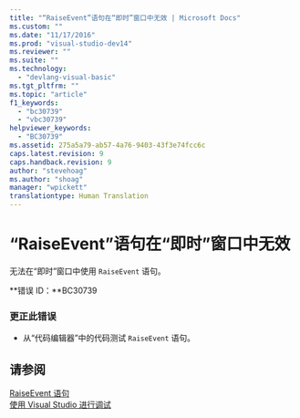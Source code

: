 ```yaml
---
title: "“RaiseEvent”语句在“即时”窗口中无效 | Microsoft Docs"
ms.custom: ""
ms.date: "11/17/2016"
ms.prod: "visual-studio-dev14"
ms.reviewer: ""
ms.suite: ""
ms.technology: 
  - "devlang-visual-basic"
ms.tgt_pltfrm: ""
ms.topic: "article"
f1_keywords: 
  - "bc30739"
  - "vbc30739"
helpviewer_keywords: 
  - "BC30739"
ms.assetid: 275a5a79-ab57-4a76-9403-43f3e74fcc6c
caps.latest.revision: 9
caps.handback.revision: 9
author: "stevehoag"
ms.author: "shoag"
manager: "wpickett"
translationtype: Human Translation
---
```

# “RaiseEvent”语句在“即时”窗口中无效
无法在“即时”窗口中使用 `RaiseEvent` 语句。  
  
 **错误 ID：**BC30739  
  
### 更正此错误  
  
-   从“代码编辑器”中的代码测试 `RaiseEvent` 语句。  
  
## 请参阅  
 [RaiseEvent 语句](../../visual-basic/language-reference/statements/raiseevent-statement.md)   
 [使用 Visual Studio 进行调试](/visual-studio/debugger/debugging-in-visual-studio)